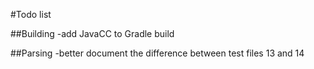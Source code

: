 #Todo list

##Building
-add JavaCC to Gradle build

##Parsing
-better document the difference between test files 13 and 14
